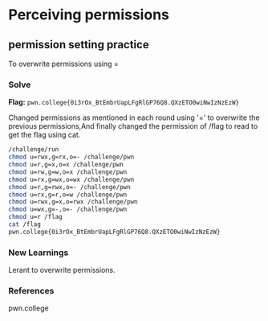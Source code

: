 # Perceiving permissions

## permission setting practice
To overwrite permissions using =

### Solve
**Flag:** `pwn.college{0i3rOx_BtEmbrUapLFgRlGP76Q8.QXzETO0wiNwIzNzEzW}`

Changed permissions as mentioned in each round using '=' to overwrite the previous permissions,And finally changed the permission of /flag to read to get the flag using cat.

```bash
/challenge/run
chmod u=rwx,g=rx,o=- /challenge/pwn
chmod u=r,g=x,o=x /challenge/pwn
chmod u=rw,g=w,o=x /challenge/pwn
chmod u=rx,g=wx,o=wx /challenge/pwn
chmod u=r,g=rwx,o=- /challenge/pwn
chmod u=rx,g=r,o=w /challenge/pwn
chmod u=rwx,g=x,o=rwx /challenge/pwn
chmod u=wx,g=-,o=- /challenge/pwn
chmod u=r /flag
cat /flag
pwn.college{0i3rOx_BtEmbrUapLFgRlGP76Q8.QXzETO0wiNwIzNzEzW}
```

### New Learnings
Lerant to overwrite permissions. 

### References 
pwn.college
